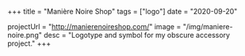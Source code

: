 +++
title = "Manière Noire Shop"
tags = ["logo"]
date = "2020-09-20"

projectUrl = "http://manierenoireshop.com/"
image = "/img/maniere-noire.png"
desc = "Logotype and symbol for my obscure accessory project."
+++

